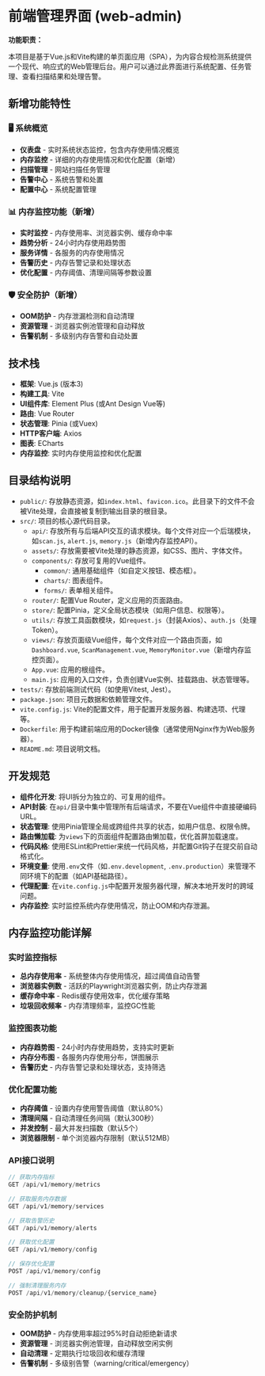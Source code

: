 # 前端管理界面 (web-admin)

**功能职责：**

本项目是基于Vue.js和Vite构建的单页面应用（SPA），为内容合规检测系统提供一个现代、响应式的Web管理后台。用户可以通过此界面进行系统配置、任务管理、查看扫描结果和处理告警。

## 新增功能特性

### 🖥️ 系统概览
- **仪表盘** - 实时系统状态监控，包含内存使用情况概览
- **内存监控** - 详细的内存使用情况和优化配置（新增）
- **扫描管理** - 网站扫描任务管理
- **告警中心** - 系统告警和处置
- **配置中心** - 系统配置管理

### 📊 内存监控功能（新增）
- **实时监控** - 内存使用率、浏览器实例、缓存命中率
- **趋势分析** - 24小时内存使用趋势图
- **服务详情** - 各服务的内存使用情况
- **告警历史** - 内存告警记录和处理状态
- **优化配置** - 内存阈值、清理间隔等参数设置

### 🛡️ 安全防护（新增）
- **OOM防护** - 内存泄漏检测和自动清理
- **资源管理** - 浏览器实例池管理和自动释放
- **告警机制** - 多级别内存告警和自动处置

## 技术栈

- **框架**: Vue.js (版本3)
- **构建工具**: Vite
- **UI组件库**: Element Plus (或Ant Design Vue等)
- **路由**: Vue Router
- **状态管理**: Pinia (或Vuex)
- **HTTP客户端**: Axios
- **图表**: ECharts
- **内存监控**: 实时内存使用监控和优化配置

## 目录结构说明

- `public/`: 存放静态资源，如`index.html`、`favicon.ico`。此目录下的文件不会被Vite处理，会直接被复制到输出目录的根目录。
- `src/`: 项目的核心源代码目录。
  - `api/`: 存放所有与后端API交互的请求模块。每个文件对应一个后瑞模块，如`scan.js`, `alert.js`, `memory.js`（新增内存监控API）。
  - `assets/`: 存放需要被Vite处理的静态资源，如CSS、图片、字体文件。
  - `components/`: 存放可复用的Vue组件。
    - `common/`: 通用基础组件（如自定义按钮、模态框）。
    - `charts/`: 图表组件。
    - `forms/`: 表单相关组件。
  - `router/`: 配置Vue Router，定义应用的页面路由。
  - `store/`: 配置Pinia，定义全局状态模块（如用户信息、权限等）。
  - `utils/`: 存放工具函数模块，如`request.js`（封装Axios）、`auth.js`（处理Token）。
  - `views/`: 存放页面级Vue组件，每个文件对应一个路由页面，如`Dashboard.vue`, `ScanManagement.vue`, `MemoryMonitor.vue`（新增内存监控页面）。
  - `App.vue`: 应用的根组件。
  - `main.js`: 应用的入口文件，负责创建Vue实例、挂载路由、状态管理等。
- `tests/`: 存放前端测试代码（如使用Vitest, Jest）。
- `package.json`: 项目元数据和依赖管理文件。
- `vite.config.js`: Vite的配置文件，用于配置开发服务器、构建选项、代理等。
- `Dockerfile`: 用于构建前端应用的Docker镜像（通常使用Nginx作为Web服务器）。
- `README.md`: 项目说明文档。

## 开发规范

- **组件化开发**: 将UI拆分为独立的、可复用的组件。
- **API封装**: 在`api/`目录中集中管理所有后端请求，不要在Vue组件中直接硬编码URL。
- **状态管理**: 使用Pinia管理全局或跨组件共享的状态，如用户信息、权限令牌。
- **路由懒加载**: 为`views`下的页面组件配置路由懒加载，优化首屏加载速度。
- **代码风格**: 使用ESLint和Prettier来统一代码风格，并配置Git钩子在提交前自动格式化。
- **环境变量**: 使用`.env`文件（如`.env.development`, `.env.production`）来管理不同环境下的配置（如API基础路径）。
- **代理配置**: 在`vite.config.js`中配置开发服务器代理，解决本地开发时的跨域问题。
- **内存监控**: 实时监控系统内存使用情况，防止OOM和内存泄漏。

## 内存监控功能详解

### 实时监控指标
- **总内存使用率** - 系统整体内存使用情况，超过阈值自动告警
- **浏览器实例数** - 活跃的Playwright浏览器实例，防止内存泄漏
- **缓存命中率** - Redis缓存使用效率，优化缓存策略
- **垃圾回收频率** - 内存清理频率，监控GC性能

### 监控图表功能
- **内存趋势图** - 24小时内存使用趋势，支持实时更新
- **内存分布图** - 各服务内存使用分布，饼图展示
- **告警历史** - 内存告警记录和处理状态，支持筛选

### 优化配置功能
- **内存阈值** - 设置内存使用警告阈值（默认80%）
- **清理间隔** - 自动清理任务间隔（默认300秒）
- **并发控制** - 最大并发扫描数（默认5个）
- **浏览器限制** - 单个浏览器内存限制（默认512MB）

### API接口说明
```javascript
// 获取内存指标
GET /api/v1/memory/metrics

// 获取服务内存数据
GET /api/v1/memory/services

// 获取告警历史
GET /api/v1/memory/alerts

// 获取优化配置
GET /api/v1/memory/config

// 保存优化配置
POST /api/v1/memory/config

// 强制清理服务内存
POST /api/v1/memory/cleanup/{service_name}
```

### 安全防护机制
- **OOM防护** - 内存使用率超过95%时自动拒绝新请求
- **资源管理** - 浏览器实例池管理，自动释放空闲实例
- **自动清理** - 定期执行垃圾回收和缓存清理
- **告警机制** - 多级别告警（warning/critical/emergency）